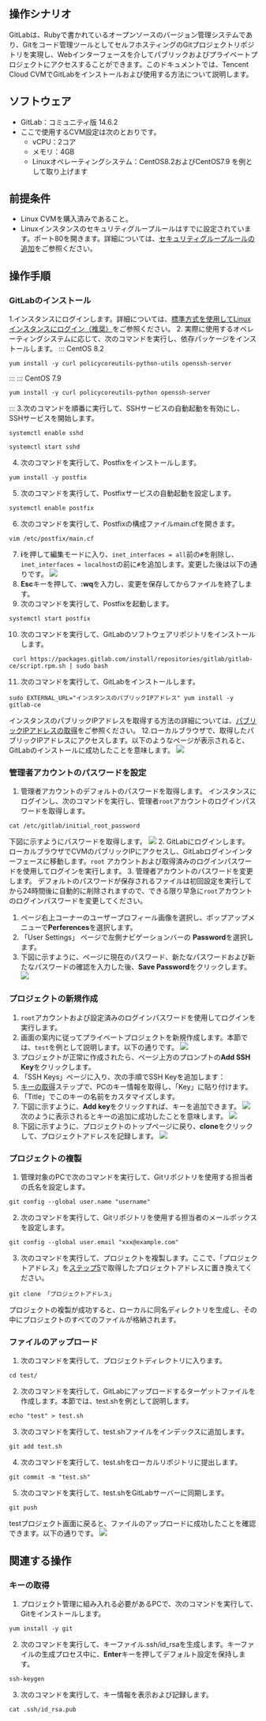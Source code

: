 ## 操作シナリオ
GitLabは、Rubyで書かれているオープンソースのバージョン管理システムであり、Gitをコード管理ツールとしてセルフホスティングのGitプロジェクトリポジトリを実現し、Webインターフェースを介してパブリックおよびプライベートプロジェクトにアクセスすることができます。このドキュメントでは、Tencent Cloud CVMでGitLabをインストールおよび使用する方法について説明します。



## ソフトウェア
- GitLab：コミュニティ版 14.6.2 
- ここで使用するCVM設定は次のとおりです。
	- vCPU：2コア
	- メモリ：4GB
	- Linuxオペレーティングシステム：CentOS8.2およびCentOS7.9 を例として取り上げます

##  前提条件
- Linux CVMを購入済みであること。
- Linuxインスタンスのセキュリティグループルールはすでに設定されています。ポート80を開きます。詳細については、[セキュリティグループルールの追加](https://intl.cloud.tencent.com/document/product/213/34272)をご参照ください。

## 操作手順
### GitLabのインストール
1.インスタンスにログインします。詳細については、[標準方式を使用してLinuxインスタンスにログイン（推奨）](https://intl.cloud.tencent.com/document/product/213/5436)をご参照ください。
2. 実際に使用するオペレーティングシステムに応じて、次のコマンドを実行し、依存パッケージをインストールします。
<dx-tabs>
::: CentOS 8.2
```
yum install -y curl policycoreutils-python-utils openssh-server
```
:::
::: CentOS 7.9
```
yum install -y curl policycoreutils-python openssh-server
```
:::
</dx-tabs>
3.次のコマンドを順番に実行して、SSHサービスの自動起動を有効にし、SSHサービスを開始します。
```
systemctl enable sshd
```
```
systemctl start sshd
```
4. 次のコマンドを実行して、Postfixをインストールします。
```
yum install -y postfix
```
5. 次のコマンドを実行して、Postfixサービスの自動起動を設定します。
```
systemctl enable postfix
```
6. 次のコマンドを実行して、Postfixの構成ファイルmain.cfを開きます。
```
vim /etc/postfix/main.cf
```
7. **i**を押して編集モードに入り、`inet_interfaces = all`前の`#`を削除し、`inet_interfaces = localhost`の前に`#`を追加します。変更した後は以下の通りです。 
![](https://main.qcloudimg.com/raw/57fa73bdcd05343b5dcee24e47b5f09a.png)
8. **Esc**キーを押して、**:wq**を入力し、変更を保存してからファイルを終了します。
9. 次のコマンドを実行して、Postfixを起動します。
```
systemctl start postfix
```
10. 次のコマンドを実行して、GitLabのソフトウェアリポジトリをインストールします。
```
 curl https://packages.gitlab.com/install/repositories/gitlab/gitlab-ce/script.rpm.sh | sudo bash
```
11. 次のコマンドを実行して、GitLabをインストールします。
```
sudo EXTERNAL_URL="インスタンスのパブリックIPアドレス" yum install -y gitlab-ce
```
インスタンスのパブリックIPアドレスを取得する方法の詳細については、[パブリックIPアドレスの取得](https://intl.cloud.tencent.com/document/product/213/17940)をご参照ください。
12.ローカルブラウザで、取得したパブリックIPアドレスにアクセスします。以下のようなページが表示されると、GitLabのインストールに成功したことを意味します。
<img src="https://qcloudimg.tencent-cloud.cn/raw/abaf3b700a58ed5b4a1e13e9d82eaf7e.png"/>


### 管理者アカウントのパスワードを設定
1. 管理者アカウントのデフォルトのパスワードを取得します。
 インスタンスにログインし、次のコマンドを実行し、管理者`root`アカウントのログインパスワードを取得します。
```
cat /etc/gitlab/initial_root_password
```
下図に示すようにパスワードを取得します。
![](https://qcloudimg.tencent-cloud.cn/raw/01bfa701452cc470fbdbfb82ab294237.png)
2. GitLabにログインします。
ローカルブラウザでCVMのパブリックIPにアクセスし、GitLabログインインターフェースに移動します。`root` アカウントおよび取得済みのログインパスワードを使用してログインを実行します。
3. 管理者アカウントのパスワードを変更します。
デフォルトのパスワードが保存されるファイルは初回設定を実行してから24時間後に自動的に削除されますので、できる限り早急に`root`アカウントのログインパスワードを変更してください。
 1. ページ右上コーナーのユーザープロフィール画像を選択し、ポップアップメニューで**Perferences**を選択します。
 2. 「User Settings」 ページで左側ナビゲーションバーの **Password**を選択します。
 3. 下図に示すように、ページに現在のパスワード、新たなパスワードおよび新たなパスワードの確認を入力した後、**Save Password**をクリックします。
 ![](https://qcloudimg.tencent-cloud.cn/raw/25adb5b68d48873392684d1a1030bbe1.png)

### プロジェクトの新規作成
1. `root`アカウントおよび設定済みのログインパスワードを使用してログインを実行します。
2. 画面の案内に従ってプライベートプロジェクトを新規作成します。本節では、`test`を例として説明します。以下の通りです。
![](https://qcloudimg.tencent-cloud.cn/raw/a6d85a83b86a44c1f39dbd363a3311ce.png)
3. プロジェクトが正常に作成されたら、ページ上方のプロンプトの**Add SSH Key**をクリックします。
4. 「SSH Keys」ページに入り、次の手順でSSH Keyを追加します：
 1. [キーの取得](#getKey)ステップで、PCのキー情報を取得し、「Key」に貼り付けます。
 2. 「Title」でこのキーの名前をカスタマイズします。
 3. 下図に示すように、**Add key**をクリックすれば、キーを追加できます。
![](https://qcloudimg.tencent-cloud.cn/raw/504b7a69215471516f7ace36bb5606af.png)
次のように表示されるとキーの追加に成功したことを意味します。
![](https://qcloudimg.tencent-cloud.cn/raw/2d46dcb48b51243ce4fc91b319b3ede3.png)
5. [](id:Step5)下図に示すように、プロジェクトのトップページに戻り、**clone**をクリックして、プロジェクトアドレスを記録します。
![](https://qcloudimg.tencent-cloud.cn/raw/9edb130321b5df140cfc863c73f6837d.png)


### プロジェクトの複製
1. 管理対象のPCで次のコマンドを実行して、Gitリポジトリを使用する担当者の氏名を設定します。
```
git config --global user.name "username" 
```
2. 次のコマンドを実行して、Gitリポジトリを使用する担当者のメールボックスを設定します。
```
git config --global user.email "xxx@example.com" 
```
3. 次のコマンドを実行して、プロジェクトを複製します。ここで、「プロジェクトアドレス」を[ステップ5](#Step5)で取得したプロジェクトアドレスに置き換えてください。
```
git clone 「プロジェクトアドレス」
```
プロジェクトの複製が成功すると、ローカルに同名ディレクトリを生成し、その中にプロジェクトのすべてのファイルが格納されます。

### ファイルのアップロード
1. 次のコマンドを実行して、プロジェクトディレクトリに入ります。
```
cd test/
```
2. 次のコマンドを実行して、GitLabにアップロードするターゲットファイルを作成します。本節では、test.shを例として説明します。
```
echo "test" > test.sh
```
3. 次のコマンドを実行して、test.shファイルをインデックスに追加します。
```
git add test.sh
```
4. 次のコマンドを実行して、test.shをローカルリポジトリに提出します。
```
git commit -m "test.sh"
```
5. 次のコマンドを実行して、test.shをGitLabサーバーに同期します。
```
git push
```
testプロジェクト画面に戻ると、ファイルのアップロードに成功したことを確認できます。以下の通りです。
![](https://qcloudimg.tencent-cloud.cn/raw/0440c9a53b3a93d056119fd47f39638e.png)

## 関連する操作
### キーの取得[](id:getKey)
1. プロジェクト管理に組み入れる必要があるPCで、次のコマンドを実行して、Gitをインストールします。
```
yum install -y git
```
2. 次のコマンドを実行して、キーファイル.ssh/id_rsaを生成します。キーファイルの生成プロセス中に、**Enter**キーを押してデフォルト設定を保持します。
```
ssh-keygen
```
3. 次のコマンドを実行して、キー情報を表示および記録します。
```
cat .ssh/id_rsa.pub
```
